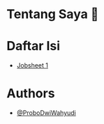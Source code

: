 # Tentang Saya 👋

# Daftar Isi
- [Jobsheet 1](https://github.com/ProboDwi/P.WEB2/tree/main/jobsheet_1)

# Authors
- [@ProboDwiWahyudi]()
